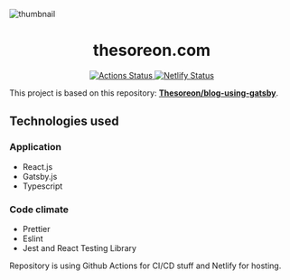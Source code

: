 ![thumbnail](https://repository-images.githubusercontent.com/217618305/556e7b00-f904-11e9-9758-c6775d26f742)

<div>
  <h1 align="center">thesoreon.com</h1>
</div>
<p align="center">
  <a href="https://github.com/Thesoreon/thesoreon.com/actions">
    <img src="https://github.com/Thesoreon/thesoreon.com/workflows/CI/badge.svg" alt="Actions Status" />
  </a>
  <a href="https://app.netlify.com/sites/theso/deploys">
    <img src="https://api.netlify.com/api/v1/badges/9b1675f4-b104-4e5c-a56f-3e1c0f0fee91/deploy-status" alt="Netlify Status" />
  </a>
</p>

This project is based on this repository: **[Thesoreon/blog-using-gatsby](https://github.com/Thesoreon/blog-using-gatsby)**.

## Technologies used

### Application

- React.js
- Gatsby.js
- Typescript

### Code climate

- Prettier
- Eslint
- Jest and React Testing Library

Repository is using Github Actions for CI/CD stuff and Netlify for hosting.
